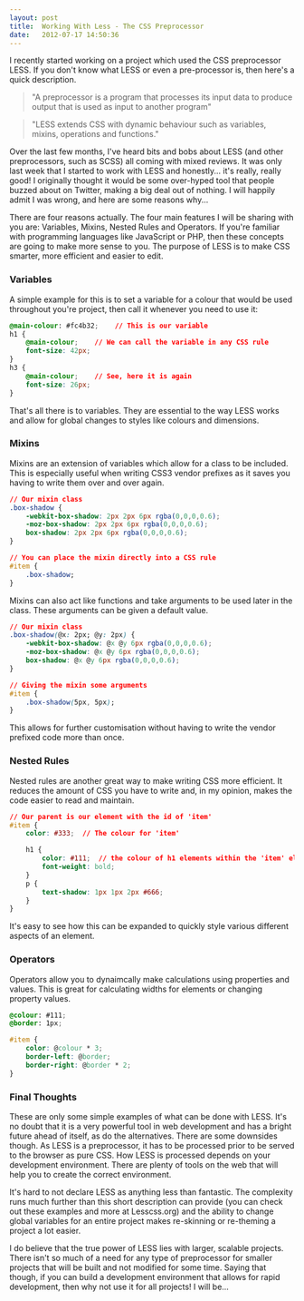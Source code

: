 ```yaml
---
layout: post
title:  Working With Less - The CSS Preprocessor
date:   2012-07-17 14:50:36
---
```


I recently started working on a project which used the CSS preprocessor LESS. If you don't know what LESS or even a pre-processor is, then here's a quick description.

> "A preprocessor is a program that processes its input data to produce output that is used as input to another program"

> "LESS extends CSS with dynamic behaviour such as variables, mixins, operations and functions."

Over the last few months, I've heard bits and bobs about LESS (and other preprocessors, such as SCSS) all coming with mixed reviews. It was only last week that I started to work with LESS and honestly... it's really, really good! I originally thought it would be some over-hyped tool that people buzzed about on Twitter, making a big deal out of nothing. I will happily admit I was wrong, and here are some reasons why...

There are four reasons actually. The four main features I will be sharing with you are: Variables, Mixins, Nested Rules and Operators. If you're familiar with programming languages like JavaScript or PHP, then these concepts are going to make more sense to you. The purpose of LESS is to make CSS smarter, more efficient and easier to edit.

### Variables

A simple example for this is to set a variable for a colour that would be used throughout you're project, then call it whenever you need to use it:

```css
@main-colour: #fc4b32;    // This is our variable
h1 {
    @main-colour;    // We can call the variable in any CSS rule
    font-size: 42px;
}
h3 {
    @main-colour;    // See, here it is again
    font-size: 26px;
}
```

That's all there is to variables. They are essential to the way LESS works and allow for global changes to styles like colours and dimensions.

### Mixins

Mixins are an extension of variables which allow for a class to be included. This is especially useful when writing CSS3 vendor prefixes as it saves you having to write them over and over again.

```css
// Our mixin class
.box-shadow {
    -webkit-box-shadow: 2px 2px 6px rgba(0,0,0,0.6);
    -moz-box-shadow: 2px 2px 6px rgba(0,0,0,0.6);
    box-shadow: 2px 2px 6px rgba(0,0,0,0.6);
}

// You can place the mixin directly into a CSS rule
#item {
    .box-shadow;
}
```

Mixins can also act like functions and take arguments to be used later in the class. These arguments can be given a default value.

```css
// Our mixin class
.box-shadow(@x: 2px; @y: 2px) {
    -webkit-box-shadow: @x @y 6px rgba(0,0,0,0.6);
    -moz-box-shadow: @x @y 6px rgba(0,0,0,0.6);
    box-shadow: @x @y 6px rgba(0,0,0,0.6);
}

// Giving the mixin some arguments
#item {
    .box-shadow(5px, 5px);
}
```

This allows for further customisation without having to write the vendor prefixed code more than once.

### Nested Rules

Nested rules are another great way to make writing CSS more efficient. It reduces the amount of CSS you have to write and, in my opinion, makes the code easier to read and maintain.

```css
// Our parent is our element with the id of 'item'
#item {
    color: #333;  // The colour for 'item'

    h1 {
        color: #111;  // the colour of h1 elements within the 'item' element
        font-weight: bold;
    }
    p {
        text-shadow: 1px 1px 2px #666;
    }
}
```

It's easy to see how this can be expanded to quickly style various different aspects of an element.

 

### Operators

Operators allow you to dynaimcally make calculations using properties and values. This is great for calculating widths for elements or changing property values.

```css
@colour: #111;
@border: 1px;

#item {
    color: @colour * 3;
    border-left: @border;
    border-right: @border * 2;
}
```

### Final Thoughts

These are only some simple examples of what can be done with LESS. It's no doubt that it is a very powerful tool in web development and has a bright future ahead of itself, as do the alternatives. There are some downsides though. As LESS is a preprocessor, it has to be processed prior to be served to the browser as pure CSS. How LESS is processed depends on your development environment. There are plenty of tools on the web that will help you to create the correct environment.

It's hard to not declare LESS as anything less than fantastic. The complexity runs much further than this short description can provide (you can check out these examples and more at Lesscss.org) and the ability to change global variables for an entire project makes re-skinning or re-theming a project a lot easier.

I do believe that the true power of LESS lies with larger, scalable projects. There isn't so much of a need for any type of preprocessor for smaller projects that will be built and not modified for some time. Saying that though, if you can build a development environment that allows for rapid development, then why not use it for all projects! I will be...
